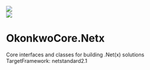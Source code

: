 
![](https://mrchrisok.visualstudio.com/OkonkwoCore.Netx/_apis/build/status/OkonkwoCore.Netx-master-CI?branchName=master)  
![](https://mrchrisok.vsrm.visualstudio.com/_apis/public/Release/badge/8d8fbc2b-8e7c-4f49-843a-083259aa1140/1/1)  

# OkonkwoCore.Netx
Core interfaces and classes for building .Net(x) solutions  
TargetFramework: netstandard2.1  
